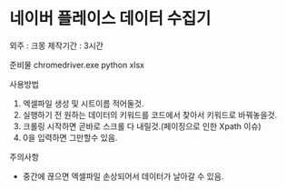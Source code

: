 # 네이버 플레이스 데이터 수집기

외주 : 크몽
제작기간 : 3시간

준비물
chromedriver.exe
python
xlsx

사용방법
1. 엑셀파일 생성 및 시트이름 적어둘것.
2. 실행하기 전 원하는 데이터의 키워드를 코드에서 찾아서 키워드로 바꿔놓을것.
3. 크롤링 시작하면 곧바로 스크롤 다 내릴것.(페이징으로 인한 Xpath 이슈)
4. 0을 입력하면 그만할수 있음.

주의사항
- 중간에 끊으면 엑셀파일 손상되어서 데이터가 날아갈 수 있음.
